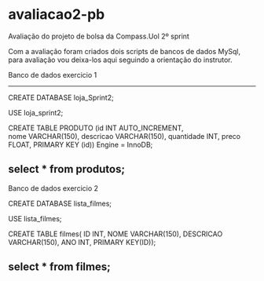 # avaliacao2-pb
Avaliação do projeto de bolsa da Compass.Uol 2º sprint

Com a avaliação foram criados dois scripts de bancos de dados MySql,
para avaliação vou deixa-los aqui seguindo a orientação do instrutor.

Banco de dados exercicio 1

----------------------------------------------
CREATE DATABASE loja_Sprint2;                 
                                              
USE loja_sprint2;                            
                                              
CREATE TABLE PRODUTO (id INT AUTO_INCREMENT,  
nome VARCHAR(150), 
descricao VARCHAR(150), 
quantidade INT, 
preco FLOAT, 
PRIMARY KEY (id)) Engine = InnoDB;
                    
select * from produtos;
----------------------------------------------

Banco de dados exercicio 2

CREATE DATABASE lista_filmes;

USE lista_filmes;

CREATE TABLE filmes(
ID INT,
NOME VARCHAR(150), 
DESCRICAO VARCHAR(150),
ANO INT,
PRIMARY KEY(ID));
                    
select * from filmes;
----------------------------------------------
